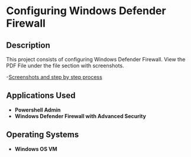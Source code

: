 <h1>Configuring Windows Defender Firewall</h1>


<h2>Description</h2>
This project consists of configuring Windows Defender Firewall. View the PDF File under the file section with screenshots. 
<br />

-[Screenshots and step by step process](https://github.com/SulliZ/Configuring-Windows-Defender-Firewall/blob/main/ZadranSaliman_Configuring_the_Windows_Defender_Firewall_3e.pdf) 


<h2>Applications Used</h2>

- <b>Powershell Admin</b> 
- <b>Windows Defender Firewall with Advanced Security</b>

<h2>Operating Systems</h2>

- <b>Windows OS VM</b> 

<!--
 ```diff
- text in red
+ text in green
! text in orange
# text in gray
@@ text in purple (and bold)@@
```
--!>

